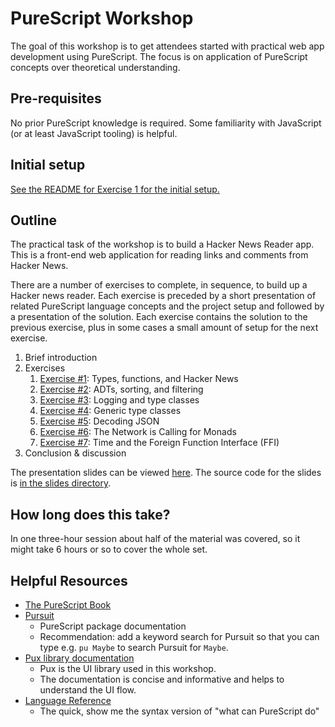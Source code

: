 # PureScript Workshop

The goal of this workshop is to get attendees started with practical web app development using PureScript. The focus is on application of PureScript concepts over theoretical understanding.

## Pre-requisites
No prior PureScript knowledge is required. Some familiarity with JavaScript (or at least JavaScript tooling) is helpful.

## Initial setup

[See the README for Exercise 1 for the initial setup.](exercise1)

## Outline

The practical task of the workshop is to build a Hacker News Reader app. This is a front-end web application for reading links and comments from Hacker News.

There are a number of exercises to complete, in sequence, to build up a Hacker news reader. Each exercise is preceded by a short presentation of related PureScript language concepts and the project setup and followed by a presentation of the solution. Each exercise contains the solution to the previous exercise, plus in some cases a small amount of setup for the next exercise.

1. Brief introduction
1. Exercises
    1. [Exercise #1](./exercise1): Types, functions, and Hacker News
    1. [Exercise #2](./exercise2): ADTs, sorting, and filtering
    1. [Exercise #3](./exercise3): Logging and type classes
    1. [Exercise #4](./exercise4): Generic type classes
    1. [Exercise #5](./exercise5): Decoding JSON
    1. [Exercise #6](./exercise6): The Network is Calling for Monads
    1. [Exercise #7](./exercise7): Time and the Foreign Function Interface (FFI)
1. Conclusion & discussion

The presentation slides can be viewed [here](https://reaktor.github.io/purescript-workshop). The source code for the slides is [in the slides directory](./slides).

## How long does this take?

In one three-hour session about half of the material was covered, so it might take 6 hours or so to cover the whole set.

## Helpful Resources

* [The PureScript Book](https://leanpub.com/purescript/read)
* [Pursuit](https://pursuit.purescript.org/)
  * PureScript package documentation
  * Recommendation: add a keyword search for Pursuit so that you can type e.g. `pu Maybe` to search Pursuit for `Maybe`.
* [Pux library documentation](http://purescript-pux.org/)
  * Pux is the UI library used in this workshop.
  * The documentation is concise and informative and helps to understand the UI flow.
* [Language Reference](https://github.com/purescript/documentation/blob/master/language/README.md)
  * The quick, show me the syntax version of "what can PureScript do"

